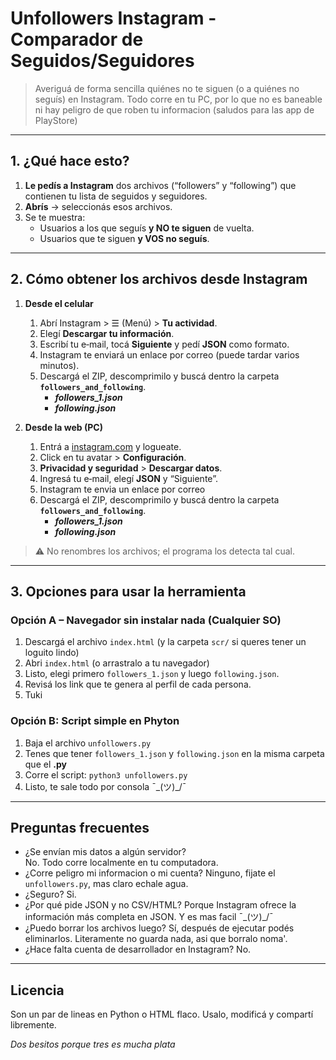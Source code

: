 # Unfollowers Instagram - Comparador de Seguidos/Seguidores 


> Averiguá de forma sencilla quiénes no te siguen (o a quiénes no seguís) en Instagram.
> Todo corre en tu PC, por lo que no es baneable ni hay peligro de que roben tu informacion (saludos para las app de PlayStore)

---

## 1. ¿Qué hace esto?

1. **Le pedís a Instagram** dos archivos (“followers” y “following”) que contienen tu lista de seguidos y seguidores.  
2. **Abrís** → seleccionás esos archivos.  
3. Se te muestra:  
   * Usuarios a los que seguís **y NO te siguen** de vuelta.  
   * Usuarios que te siguen **y VOS no seguís**.

---

## 2. Cómo obtener los archivos desde Instagram

1. **Desde el celular**  
   1. Abrí Instagram >  ☰  (Menú) > **Tu actividad**.  
   2. Elegí **Descargar tu información**.  
   3. Escribí tu e‑mail, tocá **Siguiente** y pedí **JSON** como formato.  
   4. Instagram te enviará un enlace por correo (puede tardar varios minutos).  
   5. Descargá el ZIP, descomprimilo y buscá dentro la carpeta **`followers_and_following`**.  
      * ***followers_1.json***  
      * ***following.json***

2. **Desde la web (PC)**  
   1. Entrá a [instagram.com](https://instagram.com) y logueate.  
   2. Click en tu avatar > **Configuración**.  
   3. **Privacidad y seguridad** > **Descargar datos**.  
   4. Ingresá tu e‑mail, elegí **JSON** y “Siguiente”.
   5. Instagram te envia un enlace por correo
   6. Descargá el ZIP, descomprimilo y buscá dentro la carpeta **`followers_and_following`**.  
      * ***followers_1.json***  
      * ***following.json***

> ⚠️ No renombres los archivos; el programa los detecta tal cual.

---

## 3. Opciones para usar la herramienta

### Opción A – Navegador sin instalar nada (Cualquier SO)
1. Descargá el archivo `index.html` (y la carpeta `scr/` si queres tener un loguito lindo)
2. Abri `index.html` (o arrastralo a tu navegador)
3. Listo, elegi primero `followers_1.json` y luego `following.json`.  
4. Revisá los link que te genera al perfil de cada persona.
5. Tuki

### Opción B: Script simple en Phyton 
1. Baja el archivo `unfollowers.py`
2. Tenes que tener `followers_1.json` y `following.json` en la misma carpeta que el **.py**
3. Corre el script: `python3 unfollowers.py`
4. Listo, te sale todo por consola ¯\_(ツ)_/¯

---

## Preguntas frecuentes
- ¿Se envían mis datos a algún servidor?	
No. Todo corre localmente en tu computadora.
- ¿Corre peligro mi informacion o mi cuenta?
Ninguno, fijate el `unfollowers.py`, mas claro echale agua.
- ¿Seguro?
Si.
- ¿Por qué pide JSON y no CSV/HTML?	
Porque Instagram ofrece la información más completa en JSON. Y es mas facil ¯\_(ツ)_/¯
- ¿Puedo borrar los archivos luego?
Sí, después de ejecutar podés eliminarlos. Literamente no guarda nada, asi que borralo noma'.
- ¿Hace falta cuenta de desarrollador en Instagram?
No.

---

## Licencia
Son un par de lineas en Python o HTML flaco. Usalo, modificá y compartí libremente.

*Dos besitos porque tres es mucha plata*
